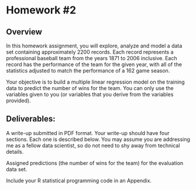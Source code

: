 # Homework #2

## Overview

In this homework assignment, you will explore, analyze and model a data set containing approximately 2200
records. Each record represents a professional baseball team from the years 1871 to 2006 inclusive. Each record
has the performance of the team for the given year, with all of the statistics adjusted to match the performance of
a 162 game season.

Your objective is to build a multiple linear regression model on the training data to predict the number of wins
for the team. You can only use the variables given to you (or variables that you derive from the variables
provided).

## Deliverables:

A write-up submitted in PDF format. Your write-up should have four sections. Each one is described
below. You may assume you are addressing me as a fellow data scientist, so do not need to shy away
from technical details.

Assigned predictions (the number of wins for the team) for the evaluation data set.

Include your R statistical programming code in an Appendix.
